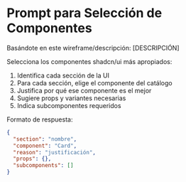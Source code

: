 # Prompt para Selección de Componentes

Basándote en este wireframe/descripción: [DESCRIPCIÓN]

Selecciona los componentes shadcn/ui más apropiados:

1. Identifica cada sección de la UI
2. Para cada sección, elige el componente del catálogo
3. Justifica por qué ese componente es el mejor
4. Sugiere props y variantes necesarias
5. Indica subcomponentes requeridos

Formato de respuesta:
```json
{
  "section": "nombre",
  "component": "Card",
  "reason": "justificación",
  "props": {},
  "subcomponents": []
}